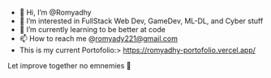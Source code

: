 - 👋 Hi, I’m @Romyadhy
- 👀 I’m interested in FullStack Web Dev, GameDev, ML-DL, and Cyber stuff
- 🌱 I’m currently learning to be better at code
- 📫 How to reach me @romyady221@gmail.com
- This is my current Portofolio:> https://romyadhy-portofolio.vercel.app/ 


Let improve together
no emnemies 👊
